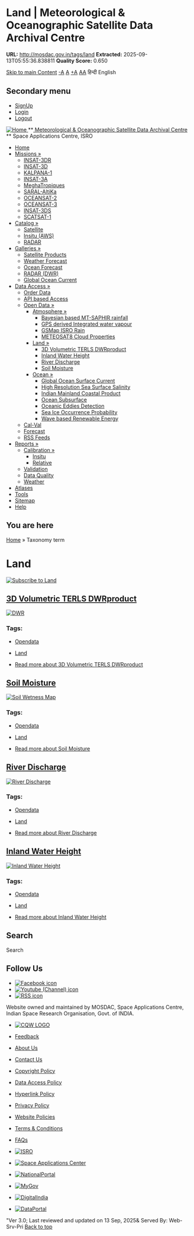 # Land | Meteorological & Oceanographic Satellite Data Archival Centre

**URL:** http://mosdac.gov.in/tags/land
**Extracted:** 2025-09-13T05:55:36.838811
**Quality Score:** 0.650

[Skip to main Content](https://mosdac.gov.in/tags/land#main-content "Skip to main Content")
[-A](javascript:;) [A](javascript:;) [+A](javascript:;)
[A](javascript:drupalHighContrast.enableStyles\(\))[A](javascript:drupalHighContrast.disableStyles\(\))
हिन्दी English
## Secondary menu
  * [SignUp](https://mosdac.gov.in/internal/registration)
  * [Login](https://mosdac.gov.in/internal/uops)
  * [Logout](https://mosdac.gov.in/internal/logout)

[ ![Home](https://mosdac.gov.in/sites/default/files/mosdac_small.png) ](https://mosdac.gov.in/ "Home")
**[ Meteorological & Oceanographic Satellite Data Archival Centre](https://mosdac.gov.in/ "Home") **
Space Applications Centre, ISRO 
  * [Home](https://mosdac.gov.in/)
  * [Missions »](https://mosdac.gov.in/tags/land)
    * [INSAT-3DR](https://mosdac.gov.in/insat-3dr)
    * [INSAT-3D](https://mosdac.gov.in/insat-3d)
    * [KALPANA-1](https://mosdac.gov.in/kalpana-1)
    * [INSAT-3A](https://mosdac.gov.in/insat-3a)
    * [MeghaTropiques](https://mosdac.gov.in/megha-tropiques)
    * [SARAL-AltiKa](https://mosdac.gov.in/saral-altika)
    * [OCEANSAT-2](https://mosdac.gov.in/oceansat-2)
    * [OCEANSAT-3](https://mosdac.gov.in/oceansat-3)
    * [INSAT-3DS](https://mosdac.gov.in/insat-3ds)
    * [SCATSAT-1](https://mosdac.gov.in/scatsat-1)
  * [Catalog »](https://mosdac.gov.in/tags/land)
    * [Satellite](https://mosdac.gov.in/internal/catalog-satellite)
    * [Insitu (AWS)](https://mosdac.gov.in/internal/catalog-insitu)
    * [RADAR](https://mosdac.gov.in/internal/catalog-radar)
  * [Galleries »](https://mosdac.gov.in/tags/land)
    * [Satellite Products](https://mosdac.gov.in/internal/gallery)
    * [Weather Forecast](https://mosdac.gov.in/internal/gallery/weather)
    * [Ocean Forecast](https://mosdac.gov.in/internal/gallery/ocean)
    * [RADAR (DWR)](https://mosdac.gov.in/internal/gallery/dwr)
    * [Global Ocean Current](https://mosdac.gov.in/internal/gallery/current)
  * [Data Access »](https://mosdac.gov.in/tags/land)
    * [Order Data](https://mosdac.gov.in/internal/uops)
    * [API based Access](https://mosdac.gov.in/downloadapi-manual)
    * [Open Data »](https://mosdac.gov.in/tags/land)
      * [Atmosphere »](https://mosdac.gov.in/tags/land)
        * [Bayesian based MT-SAPHIR rainfall](https://mosdac.gov.in/bayesian-based-mt-saphir-rainfall)
        * [GPS derived Integrated water vapour](https://mosdac.gov.in/gps-derived-integrated-water-vapour)
        * [GSMap ISRO Rain](https://mosdac.gov.in/gsmap-isro-rain)
        * [METEOSAT8 Cloud Properties](https://mosdac.gov.in/meteosat8-cloud-properties)
      * [Land »](https://mosdac.gov.in/tags/land)
        * [3D Volumetric TERLS DWRproduct](https://mosdac.gov.in/3d-volumetric-terls-dwrproduct)
        * [Inland Water Height](https://mosdac.gov.in/inland-water-height)
        * [River Discharge](https://mosdac.gov.in/river-discharge)
        * [Soil Moisture](https://mosdac.gov.in/soil-moisture-0)
      * [Ocean »](https://mosdac.gov.in/tags/land)
        * [Global Ocean Surface Current](https://mosdac.gov.in/global-ocean-surface-current)
        * [High Resolution Sea Surface Salinity](https://mosdac.gov.in/high-resolution-sea-surface-salinity)
        * [Indian Mainland Coastal Product](https://mosdac.gov.in/indian-mainland-coastal-product)
        * [Ocean Subsurface](https://mosdac.gov.in/ocean-subsurface)
        * [Oceanic Eddies Detection](https://mosdac.gov.in/oceanic-eddies-detection)
        * [Sea Ice Occurrence Probability](https://mosdac.gov.in/sea-ice-occurrence-probability)
        * [Wave based Renewable Energy](https://mosdac.gov.in/wave-based-renewable-energy)
    * [Cal-Val](https://mosdac.gov.in/internal/calval-data)
    * [Forecast](https://mosdac.gov.in/internal/forecast-menu)
    * [RSS Feeds](https://mosdac.gov.in/rss-feed "ISROCast")
  * [Reports »](https://mosdac.gov.in/tags/land)
    * [Calibration »](https://mosdac.gov.in/tags/land)
      * [Insitu](https://mosdac.gov.in/insitu)
      * [Relative](https://mosdac.gov.in/calibration-reports)
    * [Validation](https://mosdac.gov.in/validation-reports)
    * [Data Quality](https://mosdac.gov.in/data-quality)
    * [Weather](https://mosdac.gov.in/weather-reports)
  * [Atlases](https://mosdac.gov.in/atlases)
  * [Tools](https://mosdac.gov.in/tools)
  * [Sitemap](https://mosdac.gov.in/sitemap)
  * [Help](https://mosdac.gov.in/help)


## You are here
[Home](https://mosdac.gov.in/) » Taxonomy term
# Land
[![Subscribe to Land](https://mosdac.gov.in/misc/feed.png)](https://mosdac.gov.in/taxonomy/term/34/all/feed "Subscribe to Land")
##  [3D Volumetric TERLS DWRproduct](https://mosdac.gov.in/3d-volumetric-terls-dwrproduct)
[![DWR](https://mosdac.gov.in/sites/default/files/styles/medium/public/field/image/dwr_image.png?itok=PBdNbJDR)](https://mosdac.gov.in/3d-volumetric-terls-dwrproduct)
### Tags: 
  * [Opendata](https://mosdac.gov.in/tags/opendata)
  * [Land](https://mosdac.gov.in/tags/land)


  * [Read more about 3D Volumetric TERLS DWRproduct](https://mosdac.gov.in/3d-volumetric-terls-dwrproduct "3D Volumetric TERLS DWRproduct")


##  [Soil Moisture](https://mosdac.gov.in/soil-moisture-0)
[![Soil Wetness Map](https://mosdac.gov.in/sites/default/files/styles/medium/public/field/image/soil-wetness.png?itok=toA6Ccxy)](https://mosdac.gov.in/soil-moisture-0)
### Tags: 
  * [Opendata](https://mosdac.gov.in/tags/opendata)
  * [Land](https://mosdac.gov.in/tags/land)


  * [Read more about Soil Moisture](https://mosdac.gov.in/soil-moisture-0 "Soil Moisture")


##  [River Discharge](https://mosdac.gov.in/river-discharge)
[![River Discharge](https://mosdac.gov.in/sites/default/files/styles/medium/public/field/image/discharge-slide_0.jpg?itok=tybrG5Gt)](https://mosdac.gov.in/river-discharge)
### Tags: 
  * [Opendata](https://mosdac.gov.in/tags/opendata)
  * [Land](https://mosdac.gov.in/tags/land)


  * [Read more about River Discharge](https://mosdac.gov.in/river-discharge "River Discharge")


##  [Inland Water Height](https://mosdac.gov.in/inland-water-height)
[![Inland Water Height](https://mosdac.gov.in/sites/default/files/styles/medium/public/field/image/rivers-slide.jpg?itok=BwsZbbmD)](https://mosdac.gov.in/inland-water-height)
### Tags: 
  * [Opendata](https://mosdac.gov.in/tags/opendata)
  * [Land](https://mosdac.gov.in/tags/land)


  * [Read more about Inland Water Height](https://mosdac.gov.in/inland-water-height "Inland Water Height")


## Search
Search 
## Follow Us
  * [![Facebook icon](https://mosdac.gov.in/sites/all/modules/social_media_links/libraries/elegantthemes/PNG/facebook.png)](https://www.facebook.com/mosdac.sac.isro "Facebook")
  * [![Youtube \(Channel\) icon](https://mosdac.gov.in/sites/all/modules/social_media_links/libraries/elegantthemes/PNG/youtube.png)](http://www.youtube.com/channel/UCDVkai9WIgY2ZgrlF_08Yeg "Youtube \(Channel\)")
  * [![RSS icon](https://mosdac.gov.in/sites/all/modules/social_media_links/libraries/elegantthemes/PNG/rss.png)](https://mosdac.gov.in/rss.xml "RSS")


Website owned and maintained by MOSDAC, Space Applications Centre, Indian Space Research Organisation, Govt. of INDIA.
  * [![CQW LOGO](https://mosdac.gov.in/docs/cqw_logo.gif)](https://mosdac.gov.in/docs/STQC.pdf "Quality Certificate")


  * [Feedback](https://mosdac.gov.in/mosdac-feedback)
  * [About Us](https://mosdac.gov.in/about-us)
  * [Contact Us](https://mosdac.gov.in/contact-us)
  * [Copyright Policy](https://mosdac.gov.in/copyright-policy)
  * [Data Access Policy](https://mosdac.gov.in/data-access-policy)
  * [Hyperlink Policy](https://mosdac.gov.in/hyperlink-policy)
  * [Privacy Policy](https://mosdac.gov.in/privacy-policy)
  * [Website Policies](https://mosdac.gov.in/website-policies)
  * [Terms & Conditions](https://mosdac.gov.in/terms-conditions)
  * [FAQs](https://mosdac.gov.in/faq-page)


  * [![ISRO](https://mosdac.gov.in/sites/default/files/styles/thumbnail/public/logo-transparent.png?itok=IUS20l-w)](http://www.isro.gov.in)
  * [![Space Applications Center](https://mosdac.gov.in/sites/default/files/styles/thumbnail/public/saclogo.png?itok=_Jv4AuIn)](http://www.sac.gov.in)
  * [![NationalPortal](https://mosdac.gov.in/sites/default/files/styles/thumbnail/public/india-gov_0.png?itok=yssAPH3m)](http://www.india.gov.in)
  * [![MyGov](https://mosdac.gov.in/sites/default/files/styles/thumbnail/public/mygov_0.png?itok=Po-dzdT3)](http://mygov.in/)
  * [![DigitalIndia](https://mosdac.gov.in/sites/default/files/styles/thumbnail/public/digital-india_0.png?itok=ntlP7atE)](http://www.digitalindia.gov.in/)
  * [![DataPortal](https://mosdac.gov.in/sites/default/files/styles/thumbnail/public/data-gov.png?itok=qYA78FgB)](http://data.gov.in)


"Ver 3.0; Last reviewed and updated on 13 Sep, 2025& Served By: Web-Srv-Pri
[](https://mosdac.gov.in/tags/land "Previous")[](https://mosdac.gov.in/tags/land "Next")
[](https://mosdac.gov.in/tags/land)
[](https://mosdac.gov.in/tags/land "Previous")[](https://mosdac.gov.in/tags/land "Next")
[](https://mosdac.gov.in/tags/land "Close")[](https://mosdac.gov.in/tags/land)[](https://mosdac.gov.in/tags/land)[](https://mosdac.gov.in/tags/land "Pause Slideshow")[](https://mosdac.gov.in/tags/land "Play Slideshow")
[Back to top](https://mosdac.gov.in/tags/land#top)
